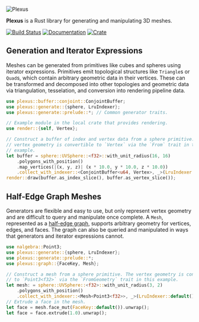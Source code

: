 ![Plexus](https://raw.githubusercontent.com/olson-sean-k/plexus/master/doc/plexus.png)

**Plexus** is a Rust library for generating and manipulating 3D meshes.

[![Build Status](https://travis-ci.org/olson-sean-k/plexus.svg?branch=master)](https://travis-ci.org/olson-sean-k/plexus)
[![Documentation](https://docs.rs/plexus/badge.svg)](https://docs.rs/plexus)
[![Crate](https://img.shields.io/crates/v/plexus.svg)](https://crates.io/crates/plexus)

## Generation and Iterator Expressions

Meshes can be generated from primitives like cubes and spheres using iterator
expressions. Primitives emit topological structures like `Triangle`s or
`Quad`s, which contain arbitrary geometric data in their vertices. These can be
transformed and decomposed into other topologies and geometric data via
triangulation, tesselation, and conversion into rendering pipeline data.

```rust
use plexus::buffer::conjoint::ConjointBuffer;
use plexus::generate::{sphere, LruIndexer};
use plexus::generate::prelude::*; // Common generator traits.

// Example module in the local crate that provides rendering.
use render::{self, Vertex};

// Construct a buffer of index and vertex data from a sphere primitive. The
// vertex geometry is convertible to `Vertex` via the `From` trait in this
// example.
let buffer = sphere::UVSphere::<f32>::with_unit_radius(16, 16)
    .polygons_with_position()
    .map_vertices(|(x, y, z)| (x * 10.0, y * 10.0, z * 10.0))
    .collect_with_indexer::<ConjointBuffer<u64, Vertex>, _>(LruIndexer::default());
render::draw(buffer.as_index_slice(), buffer.as_vertex_slice());
```

## Half-Edge Graph Meshes

Generators are flexible and easy to use, but only represent vertex geometry and
are difficult to query and manipulate once complete. A `Mesh`, represented as a
[half-edge graph](https://en.wikipedia.org/wiki/doubly_connected_edge_list),
supports arbitrary geometry for vertices, edges, and faces. The graph can also
be queried and manipulated in ways that generators and iterator expressions
cannot.

```rust
use nalgebra::Point3;
use plexus::generate::{sphere, LruIndexer};
use plexus::generate::prelude::*;
use plexus::graph::{FaceKey, Mesh};

// Construct a mesh from a sphere primitive. The vertex geometry is convertible
// to `Point3<f32>` via the `FromGeometry` trait in this example.
let mesh: = sphere::UVSphere::<f32>::with_unit_radius(3, 2)
    .polygons_with_position()
    .collect_with_indexer::<Mesh<Point3<f32>>, _>(LruIndexer::default());
// Extrude a face in the mesh.
let face = mesh.face_mut(FaceKey::default()).unwrap();
let face = face.extrude(1.0).unwrap();
```
